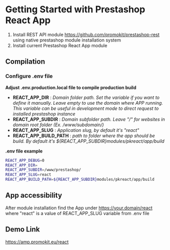 # Getting Started with Prestashop React App

1. Install REST API module https://github.com/promokit/prestashop-rest using native prestashop module installation system
2. Install current Prestashop React App module

## Compilation

### Configure .env file

**Adjust .env.production.local file to compile production build**

- **REACT_APP_DIR** : _Domain folder path. Set the variable if you want to define it manually. Leave empty to use the domain where APP running. This variable can be useful in development mode to direct request to installed prestashop instance_
- **REACT_APP_SUBDIR** : _Domain subfolder path. Leave "/" for websites in domain root folder (Ex. /www/subdomain/)_
- **REACT_APP_SLUG** : _Application slug, by default it's "react"_
- **REACT_APP_BUILD_PATH** : _path to folder where the app should be build. By default it's ${REACT_APP_SUBDIR}modules/pkreact/app/build_

**.env file example**

```bash
REACT_APP_DEBUG=0
REACT_APP_DIR=
REACT_APP_SUBDIR=/www/prestashop/
REACT_APP_SLUG=react
REACT_APP_BUILD_PATH=${REACT_APP_SUBDIR}modules/pkreact/app/build
```

## App accessibility

After module installation find the App under https://your.domain/react where "react" is a value of REACT_APP_SLUG variable from .env file

## Demo Link

https://amp.promokit.eu/react
